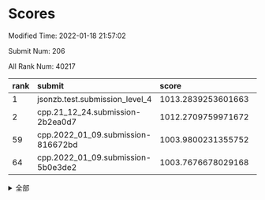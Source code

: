 # Scores

Modified Time: 2022-01-18 21:57:02

Submit Num: 206

All Rank Num: 40217

| rank |               submit               |       score        |       sigma        | pk_num |
| :--- | :--------------------------------- | :----------------- | :----------------- | :----- |
| 1    | jsonzb.test.submission_level_4     | 1013.2839253601663 | 0.8244779138958461 | 386    |
| 2    | cpp.21_12_24.submission-2b2ea0d7   | 1012.2709759971672 | 0.8169594067814558 | 777    |
| 59   | cpp.2022_01_09.submission-816672bd | 1003.9800231355752 | 0.7228261313655215 | 786    |
| 64   | cpp.2022_01_09.submission-5b0e3de2 | 1003.7676678029168 | 0.7087952721987348 | 785    |


<details>
<summary>全部</summary>

| rank |                 submit                 |       score        |       sigma        | pk_num |
| :--- | :------------------------------------- | :----------------- | :----------------- | :----- |
| 1    | jsonzb.test.submission_level_4         | 1013.2839253601663 | 0.8244779138958461 | 386    |
| 2    | cpp.21_12_24.submission-2b2ea0d7       | 1012.2709759971672 | 0.8169594067814558 | 777    |
| 3    | gobigger.level_3.submission_level_3_28 | 1011.7253461888976 | 0.780553303459318  | 780    |
| 4    | gobigger.level_3.submission_level_3_34 | 1011.5418953287888 | 0.7677416136226469 | 782    |
| 5    | gobigger.level_3.submission_level_3_29 | 1011.3510585276277 | 0.7615139838413909 | 785    |
| 6    | gobigger.level_3.submission_level_3_13 | 1011.3320774741366 | 0.7632606362364993 | 781    |
| 7    | gobigger.level_3.submission_level_3_15 | 1011.3031176964768 | 0.7557288639504351 | 778    |
| 8    | gobigger.level_3.submission_level_3_3  | 1011.0500919263311 | 0.7536655038153516 | 783    |
| 9    | gobigger.level_3.submission_level_3_49 | 1011.0189271035615 | 0.7731109644944836 | 783    |
| 10   | gobigger.level_3.submission_level_3_33 | 1011.0038217206611 | 0.7384586544346343 | 783    |
| 11   | gobigger.level_3.submission_level_3_17 | 1010.9584107579345 | 0.7608170721964495 | 787    |
| 12   | gobigger.level_3.submission_level_3_21 | 1010.9552248250401 | 0.7712680291700319 | 779    |
| 13   | gobigger.level_3.submission_level_3_16 | 1010.8047269099777 | 0.7670102954849207 | 785    |
| 14   | gobigger.level_3.submission_level_3_1  | 1010.7827464749903 | 0.7630213840409091 | 785    |
| 15   | gobigger.level_3.submission_level_3_12 | 1010.6375875796376 | 0.7707673305238847 | 778    |
| 16   | gobigger.level_3.submission_level_3_46 | 1010.6117597203548 | 0.7656437246203486 | 780    |
| 17   | gobigger.level_3.submission_level_3_41 | 1010.5166915007541 | 0.7792264331026815 | 784    |
| 18   | gobigger.level_3.submission_level_3_8  | 1010.4247898987257 | 0.7438024757375338 | 785    |
| 19   | gobigger.level_3.submission_level_3_32 | 1010.3838812715995 | 0.7658100786664392 | 785    |
| 20   | gobigger.level_3.submission_level_3_39 | 1010.3838532636433 | 0.7525190082761771 | 785    |
| 21   | gobigger.level_3.submission_level_3_19 | 1010.3796919396225 | 0.7603465914314902 | 778    |
| 22   | gobigger.level_3.submission_level_3_11 | 1010.3395972566651 | 0.7421366707944417 | 781    |
| 23   | gobigger.level_3.submission_level_3_43 | 1010.170103444583  | 0.7550765875028386 | 783    |
| 24   | gobigger.level_3.submission_level_3_18 | 1010.1681193805377 | 0.7420925352372563 | 782    |
| 25   | gobigger.level_3.submission_level_3_0  | 1010.1664375823302 | 0.7510493541869708 | 782    |
| 26   | gobigger.level_3.submission_level_3_48 | 1010.1400278656514 | 0.7470688880091643 | 785    |
| 27   | gobigger.level_3.submission_level_3_40 | 1010.1249679233389 | 0.7483626141672969 | 778    |
| 28   | gobigger.level_3.submission_level_3_37 | 1010.0855931659152 | 0.7548811624792775 | 780    |
| 29   | gobigger.level_3.submission_level_3_44 | 1009.98395338483   | 0.7543817780197606 | 790    |
| 30   | gobigger.level_3.submission_level_3_36 | 1009.9171053399932 | 0.7758292864450437 | 781    |
| 31   | gobigger.level_3.submission_level_3_31 | 1009.8130674723033 | 0.7518061826445737 | 779    |
| 32   | gobigger.level_3.submission_level_3_38 | 1009.7490716145462 | 0.7631177923395481 | 787    |
| 33   | gobigger.level_3.submission_level_3_5  | 1009.7409301607962 | 0.762557724048298  | 783    |
| 34   | gobigger.level_3.submission_level_3_26 | 1009.5982415740059 | 0.7497863914139935 | 787    |
| 35   | gobigger.level_3.submission_level_3_10 | 1009.5795541199091 | 0.7530415384197114 | 782    |
| 36   | gobigger.level_3.submission_level_3_35 | 1009.5348334073797 | 0.7414678165539003 | 780    |
| 37   | gobigger.level_3.submission_level_3_7  | 1009.436503961012  | 0.7501209588977193 | 782    |
| 38   | gobigger.level_3.submission_level_3_27 | 1009.4136843603577 | 0.753054728823575  | 780    |
| 39   | gobigger.level_3.submission_level_3_22 | 1009.1819205016272 | 0.7424557496720545 | 782    |
| 40   | gobigger.level_3.submission_level_3_45 | 1009.0588963643233 | 0.7676846656224567 | 778    |
| 41   | gobigger.level_3.submission_level_3_42 | 1009.0176756410777 | 0.7353274035790774 | 785    |
| 42   | gobigger.level_3.submission_level_3_24 | 1008.9627615492466 | 0.736930720392542  | 783    |
| 43   | gobigger.level_3.submission_level_3_47 | 1008.9619625964198 | 0.7421182897280421 | 786    |
| 44   | gobigger.level_3.submission_level_3_2  | 1008.9281378598853 | 0.7296565821591484 | 783    |
| 45   | gobigger.level_3.submission_level_3_25 | 1008.7793269540407 | 0.7276347623098962 | 786    |
| 46   | gobigger.level_3.submission_level_3_23 | 1008.7664226688094 | 0.751299774112038  | 786    |
| 47   | gobigger.level_3.submission_level_3_6  | 1008.7304919657379 | 0.7578411103736301 | 782    |
| 48   | gobigger.level_3.submission_level_3_20 | 1008.4267289405346 | 0.7464386846111509 | 778    |
| 49   | gobigger.level_3.submission_level_3_9  | 1008.3920782048118 | 0.7411255968998397 | 778    |
| 50   | gobigger.level_3.submission_level_3_30 | 1008.3803680231875 | 0.7526219489609774 | 784    |
| 51   | gobigger.level_3.submission_level_3_14 | 1008.0835613878787 | 0.734728909745087  | 786    |
| 52   | gobigger.level_3.submission_level_3_4  | 1008.0827855989354 | 0.7265148055636993 | 780    |
| 53   | gobigger.level_1.submission_level_1_3  | 1005.0500782525748 | 0.710175897094914  | 786    |
| 54   | gobigger.level_1.submission_level_1_0  | 1004.8007958199446 | 0.7195345915628185 | 788    |
| 55   | gobigger.level_1.submission_level_1_27 | 1004.3916468480554 | 0.7181449812802664 | 779    |
| 56   | gobigger.level_1.submission_level_1_22 | 1004.3204427361238 | 0.7167016136564764 | 784    |
| 57   | gobigger.level_1.submission_level_1_4  | 1004.2247214783096 | 0.7162054889955949 | 779    |
| 58   | gobigger.level_1.submission_level_1_49 | 1004.1698903862052 | 0.7115402883947631 | 787    |
| 59   | cpp.2022_01_09.submission-816672bd     | 1003.9800231355752 | 0.7228261313655215 | 786    |
| 60   | gobigger.level_1.submission_level_1_18 | 1003.9017126263308 | 0.7161357739107951 | 781    |
| 61   | gobigger.level_1.submission_level_1_48 | 1003.8978464031816 | 0.7288661152467791 | 788    |
| 62   | gobigger.level_1.submission_level_1_19 | 1003.881533937347  | 0.7261050073490437 | 781    |
| 63   | gobigger.level_1.submission_level_1_32 | 1003.8459050691353 | 0.7218243026962252 | 790    |
| 64   | cpp.2022_01_09.submission-5b0e3de2     | 1003.7676678029168 | 0.7087952721987348 | 785    |
| 65   | gobigger.level_1.submission_level_1_13 | 1003.7416637044188 | 0.7301290752320578 | 787    |
| 66   | gobigger.level_1.submission_level_1_45 | 1003.681545398023  | 0.7173502761842032 | 781    |
| 67   | gobigger.level_1.submission_level_1_1  | 1003.644048121589  | 0.721193140438995  | 783    |
| 68   | gobigger.level_1.submission_level_1_38 | 1003.5102872463074 | 0.7162079115264728 | 782    |
| 69   | gobigger.level_1.submission_level_1_15 | 1003.5050185868146 | 0.7175353686124095 | 780    |
| 70   | gobigger.level_1.submission_level_1_46 | 1003.450446942478  | 0.7074186329776205 | 785    |
| 71   | gobigger.level_1.submission_level_1_41 | 1003.4468699325035 | 0.723054678075394  | 782    |
| 72   | gobigger.level_1.submission_level_1_16 | 1003.4058331977251 | 0.7235367031641093 | 779    |
| 73   | gobigger.level_1.submission_level_1_29 | 1003.4052806211058 | 0.7052980002356215 | 785    |
| 74   | gobigger.level_1.submission_level_1_10 | 1003.3793799803545 | 0.7098489126371021 | 785    |
| 75   | gobigger.level_1.submission_level_1_25 | 1003.3489511280693 | 0.716594160388765  | 780    |
| 76   | gobigger.level_1.submission_level_1_5  | 1003.3321766514863 | 0.7184793863642236 | 778    |
| 77   | gobigger.level_1.submission_level_1_47 | 1003.293141260038  | 0.7300344564246632 | 782    |
| 78   | gobigger.level_1.submission_level_1_21 | 1003.2800255422527 | 0.729230709822128  | 782    |
| 79   | gobigger.level_1.submission_level_1_9  | 1003.2329834715349 | 0.7181817083177474 | 785    |
| 80   | gobigger.level_1.submission_level_1_17 | 1003.1462045421541 | 0.7134539074330225 | 785    |
| 81   | gobigger.level_1.submission_level_1_11 | 1003.1318799173141 | 0.7211556649723952 | 780    |
| 82   | gobigger.level_1.submission_level_1_24 | 1003.0703305531022 | 0.7203859367230399 | 779    |
| 83   | gobigger.level_1.submission_level_1_42 | 1003.0048679722439 | 0.7133264533707161 | 785    |
| 84   | gobigger.level_1.submission_level_1_39 | 1002.9545040411087 | 0.7066844664549427 | 786    |
| 85   | gobigger.level_1.submission_level_1_28 | 1002.9527095728347 | 0.7216719530222109 | 780    |
| 86   | gobigger.level_1.submission_level_1_14 | 1002.9200646232769 | 0.7286995146908432 | 783    |
| 87   | gobigger.level_1.submission_level_1_30 | 1002.8921491621608 | 0.7126034800210849 | 784    |
| 88   | gobigger.level_1.submission_level_1_36 | 1002.8694474049479 | 0.7120154265877576 | 780    |
| 89   | gobigger.level_1.submission_level_1_2  | 1002.8573321915893 | 0.7170405018717954 | 784    |
| 90   | gobigger.level_1.submission_level_1_26 | 1002.8531231944527 | 0.7069873696971872 | 781    |
| 91   | gobigger.level_1.submission_level_1_7  | 1002.8099378477938 | 0.7237808123683263 | 784    |
| 92   | gobigger.level_1.submission_level_1_33 | 1002.7777859482712 | 0.7145882175788951 | 779    |
| 93   | gobigger.level_1.submission_level_1_43 | 1002.7278552436984 | 0.7196761043286358 | 786    |
| 94   | gobigger.level_1.submission_level_1_6  | 1002.6928533548793 | 0.7184847174479145 | 784    |
| 95   | gobigger.level_1.submission_level_1_23 | 1002.6743184996928 | 0.6976993610935985 | 789    |
| 96   | gobigger.level_1.submission_level_1_31 | 1002.6560392164523 | 0.7168191855859913 | 782    |
| 97   | gobigger.level_1.submission_level_1_44 | 1002.608499589616  | 0.7122013797858476 | 778    |
| 98   | gobigger.level_1.submission_level_1_8  | 1002.5704215541086 | 0.7340681394417051 | 781    |
| 99   | gobigger.level_1.submission_level_1_12 | 1002.4588859619579 | 0.7137812360944847 | 782    |
| 100  | gobigger.level_1.submission_level_1_35 | 1002.3969540770183 | 0.7192938242234692 | 782    |
| 101  | gobigger.level_1.submission_level_1_34 | 1002.2938538958157 | 0.7166868938485936 | 783    |
| 102  | gobigger.level_1.submission_level_1_37 | 1002.2580325905777 | 0.7279037807825097 | 781    |
| 103  | gobigger.level_1.submission_level_1_20 | 1001.9964158474155 | 0.7173701589962223 | 783    |
| 104  | gobigger.level_1.submission_level_1_40 | 1001.7368732751265 | 0.7087135363112159 | 780    |
| 105  | gobigger.random.submission_random_25   | 998.3457608630064  | 0.7225728149483587 | 785    |
| 106  | gobigger.random.submission_random_18   | 997.0351604027832  | 0.7159637746199355 | 782    |
| 107  | gobigger.random.submission_random_43   | 996.9740871084764  | 0.7245676079150205 | 785    |
| 108  | gobigger.random.submission_random_28   | 996.6067287764228  | 0.7113162156516675 | 781    |
| 109  | gobigger.random.submission_random_16   | 996.4684536431079  | 0.7088358643068329 | 786    |
| 110  | gobigger.random.submission_random_2    | 996.3811651024382  | 0.7089384372160183 | 782    |
| 111  | gobigger.random.submission_random_36   | 996.3598904426284  | 0.6996048950300463 | 786    |
| 112  | gobigger.random.submission_random_12   | 996.3330841960718  | 0.7205541369951858 | 784    |
| 113  | gobigger.random.submission_random_24   | 996.3265860813793  | 0.7233034218618645 | 787    |
| 114  | gobigger.random.submission_random_30   | 996.3128953993478  | 0.7193990715723338 | 781    |
| 115  | gobigger.random.submission_random_3    | 996.2916206584267  | 0.7263904179206472 | 787    |
| 116  | gobigger.random.submission_random_11   | 996.2502433346486  | 0.7174755713599376 | 777    |
| 117  | gobigger.random.submission_random_7    | 996.248617076002   | 0.7194605767745396 | 785    |
| 118  | gobigger.random.submission_random_4    | 996.2469060557037  | 0.7062393512598966 | 781    |
| 119  | gobigger.random.submission_random_1    | 996.2223301300095  | 0.7120447113911179 | 785    |
| 120  | gobigger.random.submission_random_39   | 996.1798135506524  | 0.7340315577194574 | 785    |
| 121  | gobigger.random.submission_random_10   | 996.144250398433   | 0.71226035438452   | 785    |
| 122  | gobigger.random.submission_random_38   | 996.1349562119981  | 0.7155200673864148 | 782    |
| 123  | gobigger.random.submission_random_41   | 996.0855219563992  | 0.7032180518520993 | 785    |
| 124  | gobigger.random.submission_random_45   | 996.085022088097   | 0.7284433785473967 | 782    |
| 125  | gobigger.random.submission_random_42   | 996.0832081698428  | 0.7063357955958932 | 781    |
| 126  | gobigger.random.submission_random_34   | 996.0765573150438  | 0.7195023707385821 | 781    |
| 127  | gobigger.random.submission_random_20   | 996.0681631478795  | 0.7077102859255386 | 780    |
| 128  | gobigger.random.submission_random_46   | 996.042624733883   | 0.7110370395318604 | 779    |
| 129  | gobigger.random.submission_random_33   | 996.0351349511848  | 0.7126965059644228 | 781    |
| 130  | gobigger.random.submission_random_23   | 996.0271854949774  | 0.716819149434312  | 782    |
| 131  | gobigger.random.submission_random_32   | 995.8956235971145  | 0.7225591078378488 | 782    |
| 132  | gobigger.random.submission_random_31   | 995.843814578558   | 0.697190467423488  | 784    |
| 133  | gobigger.random.submission_random_17   | 995.8126312773892  | 0.714818352992393  | 787    |
| 134  | gobigger.random.submission_random_14   | 995.7918927132697  | 0.7161366330929227 | 784    |
| 135  | gobigger.random.submission_random_26   | 995.7424916184343  | 0.7206277360063126 | 784    |
| 136  | gobigger.random.submission_random_8    | 995.730106018227   | 0.7256146039880144 | 777    |
| 137  | gobigger.random.submission_random_0    | 995.6382992546883  | 0.7204544631907165 | 788    |
| 138  | gobigger.random.submission_random_27   | 995.613129201955   | 0.7201186271117763 | 789    |
| 139  | gobigger.random.submission_random_19   | 995.5988729769701  | 0.7119930204023692 | 784    |
| 140  | gobigger.random.submission_random_49   | 995.5810166584945  | 0.7114115611494768 | 783    |
| 141  | gobigger.random.submission_random_13   | 995.5201978161816  | 0.7161951550449616 | 784    |
| 142  | gobigger.random.submission_random_40   | 995.4570864945449  | 0.7155620257542042 | 783    |
| 143  | gobigger.random.submission_random_5    | 995.4554935146458  | 0.7106161872110812 | 784    |
| 144  | gobigger.random.submission_random_48   | 995.3007744436683  | 0.7257403437769245 | 786    |
| 145  | gobigger.random.submission_random_21   | 995.3003919779575  | 0.7221044660076675 | 780    |
| 146  | gobigger.random.submission_random_9    | 995.1997758823446  | 0.7175900760404038 | 784    |
| 147  | gobigger.random.submission_random_15   | 995.167014180326   | 0.7197224538740009 | 781    |
| 148  | gobigger.random.submission_random_29   | 995.1566392322849  | 0.7351179805067153 | 781    |
| 149  | gobigger.random.submission_random_44   | 995.1391367458937  | 0.7212173991014048 | 786    |
| 150  | gobigger.random.submission_random_35   | 994.9105008713788  | 0.7134032975284985 | 777    |
| 151  | gobigger.random.submission_random_22   | 994.8527563186509  | 0.7039884794071907 | 787    |
| 152  | gobigger.random.submission_random_37   | 994.7350016654912  | 0.728810068678726  | 784    |
| 153  | gobigger.random.submission_random_6    | 994.716091705421   | 0.7176453600447937 | 787    |
| 154  | gobigger.random.submission_random_47   | 994.6387640143147  | 0.7134907983660937 | 780    |
| 155  | gobigger.level_2.submission_level_2_45 | 994.2157545109762  | 0.7276968448396219 | 780    |
| 156  | gobigger.level_2.submission_level_2_5  | 993.9516997443161  | 0.7303348347080529 | 783    |
| 157  | gobigger.level_2.submission_level_2_46 | 993.833232344678   | 0.7472907629340683 | 786    |
| 158  | gobigger.level_2.submission_level_2_41 | 993.8267365406668  | 0.7238419587171863 | 786    |
| 159  | gobigger.level_2.submission_level_2_33 | 993.5603659999327  | 0.7395119696937973 | 789    |
| 160  | gobigger.level_2.submission_level_2_34 | 993.4156171526191  | 0.7562205912448993 | 782    |
| 161  | gobigger.level_2.submission_level_2_3  | 993.2774343582687  | 0.740711560937482  | 783    |
| 162  | gobigger.level_2.submission_level_2_24 | 993.1745060234855  | 0.7479196637342048 | 785    |
| 163  | gobigger.level_2.submission_level_2_15 | 992.9829950497882  | 0.741930215705339  | 786    |
| 164  | gobigger.level_2.submission_level_2_25 | 992.9658427307662  | 0.7440299990261017 | 784    |
| 165  | gobigger.level_2.submission_level_2_38 | 992.8911268722338  | 0.7321727248634903 | 785    |
| 166  | gobigger.level_2.submission_level_2_27 | 992.7419078932064  | 0.7378512924561108 | 778    |
| 167  | gobigger.level_2.submission_level_2_4  | 992.6422176939943  | 0.7528178582399008 | 781    |
| 168  | gobigger.level_2.submission_level_2_17 | 992.5549723239875  | 0.743463785333994  | 783    |
| 169  | gobigger.level_2.submission_level_2_21 | 992.5483209316936  | 0.7497971089813252 | 784    |
| 170  | gobigger.level_2.submission_level_2_32 | 992.5411704044229  | 0.7540553435449178 | 786    |
| 171  | gobigger.level_2.submission_level_2_7  | 992.3871100797548  | 0.744295123258147  | 782    |
| 172  | gobigger.level_2.submission_level_2_44 | 992.3419596202009  | 0.7522882329444038 | 782    |
| 173  | gobigger.level_2.submission_level_2_47 | 992.2491002741205  | 0.7521875066300352 | 779    |
| 174  | gobigger.level_2.submission_level_2_29 | 992.138796178265   | 0.7639758263595404 | 780    |
| 175  | gobigger.level_2.submission_level_2_14 | 992.046135752785   | 0.7467353594440775 | 781    |
| 176  | gobigger.level_2.submission_level_2_13 | 992.0164101776812  | 0.765366713786572  | 783    |
| 177  | gobigger.level_2.submission_level_2_12 | 992.0124700976116  | 0.7304753190510098 | 785    |
| 178  | gobigger.level_2.submission_level_2_35 | 991.9378152285619  | 0.7596725261944106 | 782    |
| 179  | gobigger.level_2.submission_level_2_18 | 991.8942073493422  | 0.7466151670923618 | 774    |
| 180  | gobigger.level_2.submission_level_2_31 | 991.8073417364291  | 0.7644440351506423 | 784    |
| 181  | gobigger.level_2.submission_level_2_11 | 991.7837218440584  | 0.743929635580822  | 784    |
| 182  | gobigger.level_2.submission_level_2_30 | 991.7205089217258  | 0.7630506175604309 | 783    |
| 183  | gobigger.level_2.submission_level_2_42 | 991.7157236355814  | 0.7445083176727618 | 779    |
| 184  | gobigger.level_2.submission_level_2_16 | 991.6642239145305  | 0.7546966737122709 | 786    |
| 185  | gobigger.level_2.submission_level_2_8  | 991.5729700919003  | 0.7622388275556049 | 785    |
| 186  | gobigger.level_2.submission_level_2_6  | 991.5606803765294  | 0.7510281874555909 | 779    |
| 187  | gobigger.level_2.submission_level_2_20 | 991.5100071042414  | 0.7483149231778803 | 786    |
| 188  | gobigger.level_2.submission_level_2_26 | 991.4981816153118  | 0.7575163428187325 | 788    |
| 189  | gobigger.level_2.submission_level_2_0  | 991.4553016094584  | 0.738400750131415  | 786    |
| 190  | gobigger.level_2.submission_level_2_36 | 991.4545540832057  | 0.7557170014239195 | 783    |
| 191  | gobigger.level_2.submission_level_2_49 | 991.3069781898471  | 0.7742168249113894 | 782    |
| 192  | gobigger.level_2.submission_level_2_10 | 991.2920209557109  | 0.7540591564164497 | 780    |
| 193  | gobigger.level_2.submission_level_2_37 | 991.2391102140772  | 0.7903201935139085 | 780    |
| 194  | gobigger.level_2.submission_level_2_43 | 991.2356793671856  | 0.7503235054988167 | 785    |
| 195  | gobigger.level_2.submission_level_2_9  | 991.1471561135477  | 0.759869990213377  | 783    |
| 196  | gobigger.level_2.submission_level_2_28 | 991.0360920563962  | 0.7598660668863583 | 785    |
| 197  | gobigger.level_2.submission_level_2_19 | 991.0160440267748  | 0.7703512358362349 | 788    |
| 198  | gobigger.level_2.submission_level_2_39 | 990.9855024171839  | 0.7753236557025548 | 788    |
| 199  | gobigger.level_2.submission_level_2_2  | 990.979524724155   | 0.7618920890499871 | 777    |
| 200  | gobigger.level_2.submission_level_2_40 | 990.6727028027383  | 0.76929411879156   | 785    |
| 201  | gobigger.level_2.submission_level_2_48 | 990.5386886302341  | 0.7787424632798725 | 779    |
| 202  | gobigger.level_2.submission_level_2_23 | 990.4682547085465  | 0.7545649482787204 | 784    |
| 203  | gobigger.level_2.submission_level_2_22 | 990.4006210562629  | 0.7704008800559733 | 784    |
| 204  | gobigger.level_2.submission_level_2_1  | 990.0261290808688  | 0.7628470179241182 | 783    |
| 205  | gobigger.none.submission_none_1        | 977.1955332298675  | 1.309756873493898  | 774    |
| 206  | gobigger.none.submission_none_0        | 976.3814714069995  | 1.3634315111659383 | 780    |

</details>